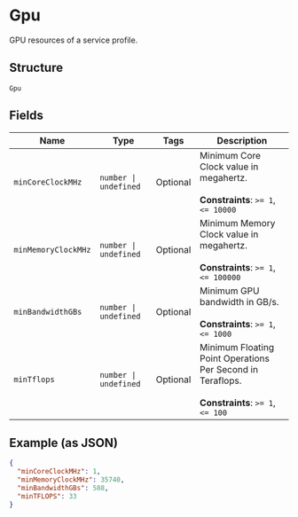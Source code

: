
# Gpu

GPU resources of a service profile.

## Structure

`Gpu`

## Fields

| Name | Type | Tags | Description |
|  --- | --- | --- | --- |
| `minCoreClockMHz` | `number \| undefined` | Optional | Minimum Core Clock value in megahertz.<br><br>**Constraints**: `>= 1`, `<= 10000` |
| `minMemoryClockMHz` | `number \| undefined` | Optional | Minimum Memory Clock value in megahertz.<br><br>**Constraints**: `>= 1`, `<= 100000` |
| `minBandwidthGBs` | `number \| undefined` | Optional | Minimum GPU bandwidth in GB/s.<br><br>**Constraints**: `>= 1`, `<= 1000` |
| `minTflops` | `number \| undefined` | Optional | Minimum Floating Point Operations Per Second in Teraflops.<br><br>**Constraints**: `>= 1`, `<= 100` |

## Example (as JSON)

```json
{
  "minCoreClockMHz": 1,
  "minMemoryClockMHz": 35740,
  "minBandwidthGBs": 588,
  "minTFLOPS": 33
}
```

